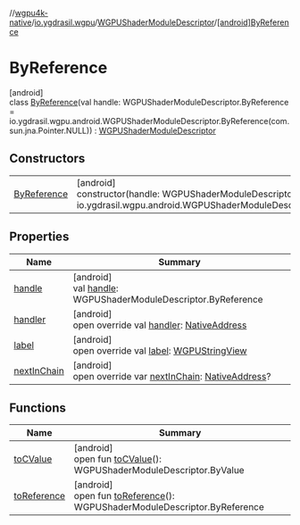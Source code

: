 //[wgpu4k-native](../../../../index.md)/[io.ygdrasil.wgpu](../../index.md)/[WGPUShaderModuleDescriptor](../index.md)/[[android]ByReference](index.md)

# ByReference

[android]\
class [ByReference](index.md)(val handle: WGPUShaderModuleDescriptor.ByReference = io.ygdrasil.wgpu.android.WGPUShaderModuleDescriptor.ByReference(com.sun.jna.Pointer.NULL)) : [WGPUShaderModuleDescriptor](../index.md)

## Constructors

| | |
|---|---|
| [ByReference](-by-reference.md) | [android]<br>constructor(handle: WGPUShaderModuleDescriptor.ByReference = io.ygdrasil.wgpu.android.WGPUShaderModuleDescriptor.ByReference(com.sun.jna.Pointer.NULL)) |

## Properties

| Name | Summary |
|---|---|
| [handle](handle.md) | [android]<br>val [handle](handle.md): WGPUShaderModuleDescriptor.ByReference |
| [handler](handler.md) | [android]<br>open override val [handler](handler.md): [NativeAddress](../../../ffi/-native-address/index.md) |
| [label](label.md) | [android]<br>open override val [label](label.md): [WGPUStringView](../../-w-g-p-u-string-view/index.md) |
| [nextInChain](next-in-chain.md) | [android]<br>open override var [nextInChain](next-in-chain.md): [NativeAddress](../../../ffi/-native-address/index.md)? |

## Functions

| Name | Summary |
|---|---|
| [toCValue](../[android]to-c-value.md) | [android]<br>open fun [toCValue](../[android]to-c-value.md)(): WGPUShaderModuleDescriptor.ByValue |
| [toReference](../to-reference.md) | [android]<br>open fun [toReference](../to-reference.md)(): WGPUShaderModuleDescriptor.ByReference |